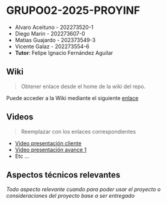 # GRUPO02-2025-PROYINF

* Alvaro Aceituno - 202273520-1
* Diego Marin - 202273607-0
* Matias Guajardo - 202373549-3
* Vicente Galaz - 202273554-6
* **Tutor**: Felipe Ignacio Fernández Aguilar

## Wiki

> Obtener enlace desde el home de la wiki del repo.

Puede acceder a la Wiki mediante el siguiente [enlace](https://github.com/AlvaroTuno/GRUPO02-2025-PROYINF/wiki)

## Videos

> Reemplazar con los enlaces correspondientes

* [Video presentación cliente](https://www.youtube.com)
* [Video presentación avance 1](https://www.youtube.com/)
* Etc ...

## Aspectos técnicos relevantes

_Todo aspecto relevante cuando para poder usar el proyecto o consideraciones del proyecto base a ser entregado_
